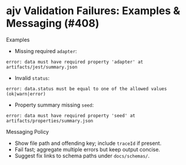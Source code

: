 # ajv Validation Failures: Examples & Messaging (#408)

Examples
- Missing required `adapter`:
```
error: data must have required property 'adapter' at artifacts/jest/summary.json
```
- Invalid `status`:
```
error: data.status must be equal to one of the allowed values (ok|warn|error)
```
- Property summary missing `seed`:
```
error: data must have required property 'seed' at artifacts/properties/summary.json
```

Messaging Policy
- Show file path and offending key; include `traceId` if present.
- Fail fast; aggregate multiple errors but keep output concise.
- Suggest fix links to schema paths under `docs/schemas/`.
